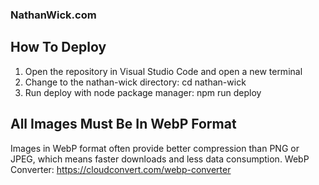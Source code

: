 ### NathanWick.com

## How To Deploy
1. Open the repository in Visual Studio Code and open a new terminal
2. Change to the nathan-wick directory: cd nathan-wick
3. Run deploy with node package manager: npm run deploy

## All Images Must Be In WebP Format
Images in WebP format often provide better compression than PNG or JPEG, which means faster downloads and less data consumption.
WebP Converter: https://cloudconvert.com/webp-converter